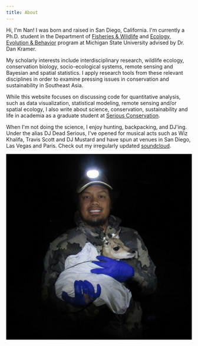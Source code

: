 ```yaml
---
title: About
---
```

[<i class="ai ai-cv-square ai-3x"></i>](/vitae/)

Hi, I'm Nan! I was born and raised in San Diego, California. I'm currently a Ph.D. student in the Department of [Fisheries & Wildlife](https://fw.msu.edu) and [Ecology, Evolution & Behavior](https://eeb.msu.edu) program at Michigan State University advised by Dr. Dan Kramer.

My scholarly interests include interdisciplinary research, wildlife ecology, conservation biology, socio-ecological systems, remote sensing and Bayesian and spatial statistics. I apply research tools from these relevant disciplines in order to examine pressing issues in conservation and sustainability in Southeast Asia. 

While this website focuses on discussing code for quantitative analysis, such as data visualization, statistical modeling, remote sensing and/or spatial ecology, I also write about science, conservation, sustainability and life in academia as a graduate student at [Serious Conservation](https://seriousconservation.org).

When I'm not doing the science, I enjoy hunting, backpacking, and DJ'ing. Under the alias DJ Dead Serious, I've opened for musical acts such as Wiz Khalifa, Travis Scott and DJ Mustard and have spun at venues in San Diego, Las Vegas and Paris. Check out my irregularly updated [soundcloud](https://soundcloud.com/djdeadserious).

![Nan holding a pronghorn fawn in Marfa, Texas](profile.jpg)

